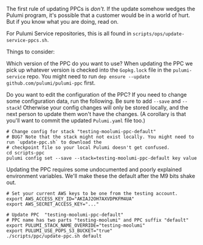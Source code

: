 The first rule of updating PPCs is _don't_. If the update somehow wedges the Pulumi program, it's possible that a customer would be in a world of hurt. But if you know what you are doing, read on.

For Pulumi Service repositories, this is all found in `scripts/ops/update-service-ppcs.sh`.

Things to consider:

Which version of the PPC do you want to use? When updating the PPC we pick up whatever version is checked into the `Gopkg.lock` file in the `pulumi-service` repo. You might need to run `dep ensure --update github.com/pulumi/pulumi-ppc` first.

Do you want to edit the configuration of the PPC? If you need to change some configuration data, run the following. Be sure to add `--save` and `--stack`! Otherwise your config changes will only be stored locally, and the next person to update them won't have the changes. (A corollary is that you'll want to commit the updated `Pulumi.yaml` file too.)

```
# Change config for stack "testing-moolumi-ppc-default"
# BUG? Note that the stack might not exist locally. You might need to run `update-ppc.sh` to download the
# checkpoint file so your local Pulumi doesn't get confused.
cd scripts-ppc
pulumi config set --save --stack=testing-moolumi-ppc-default key value
```

Updating the PPC requires some undocumented and poorly explained environment variables. We'll make these the default after the M9 bits shake out.

```
# Set your current AWS keys to be one from the testing account.
export AWS_ACCESS_KEY_ID="AKIAJ2OH7AXVDPKFM4UA"
export AWS_SECRET_ACCESS_KEY="..."

# Update PPC  "testing-moolumi-ppc-default"
# PPC name has two parts "testing-moolumi" and PPC suffix "default"
export PULUMI_STACK_NAME_OVERRIDE="testing-moolumi"
export PULUMI_USE_POPS_S3_BUCKET="true"
./scripts/ppc/update-ppc.sh default
```